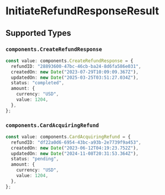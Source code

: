 # InitiateRefundResponseResult


## Supported Types

### `components.CreateRefundResponse`

```typescript
const value: components.CreateRefundResponse = {
  refundID: "28893600-47bc-46cb-ba24-8d6fa586e031",
  createdOn: new Date("2023-07-29T10:09:09.367Z"),
  updatedOn: new Date("2025-03-25T03:51:27.034Z"),
  status: "completed",
  amount: {
    currency: "USD",
    value: 1204,
  },
};
```

### `components.CardAcquiringRefund`

```typescript
const value: components.CardAcquiringRefund = {
  refundID: "df22a0d6-6954-43bc-a93b-2e7739f9a453",
  createdOn: new Date("2023-06-12T04:19:23.752Z"),
  updatedOn: new Date("2024-11-08T20:31:53.364Z"),
  status: "pending",
  amount: {
    currency: "USD",
    value: 1204,
  },
};
```

